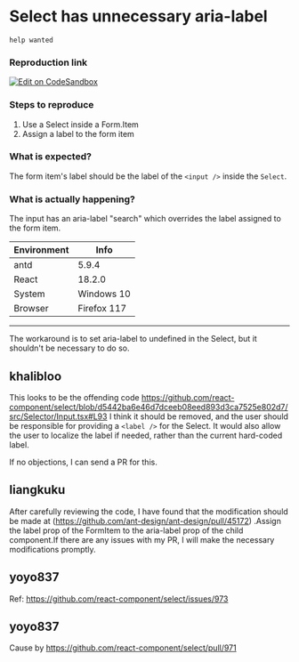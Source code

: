 # Select has unnecessary aria-label

`help wanted`

### Reproduction link

[![Edit on CodeSandbox](https://codesandbox.io/static/img/play-codesandbox.svg)](https://codesandbox.io/s/l72926)

### Steps to reproduce

1. Use a Select inside a Form.Item
2. Assign a label to the form item

### What is expected?

The form item's label should be the label of the `<input />` inside the `Select`.

### What is actually happening?

The input has an aria-label "search" which overrides the label assigned to the form item.

| Environment | Info        |
| ----------- | ----------- |
| antd        | 5.9.4       |
| React       | 18.2.0      |
| System      | Windows 10  |
| Browser     | Firefox 117 |

---

The workaround is to set aria-label to undefined in the Select, but it shouldn't be necessary to do so.

<!-- generated by ant-design-issue-helper. DO NOT REMOVE -->

## khalibloo

This looks to be the offending code https://github.com/react-component/select/blob/d5442ba6e46d7dceeb08eed893d3ca7525e802d7/src/Selector/Input.tsx#L93
I think it should be removed, and the user should be responsible for providing a `<label />` for the Select. It would also allow the user to localize the label if needed, rather than the current hard-coded label.

If no objections, I can send a PR for this.

## liangkuku

After carefully reviewing the code, I have found that the modification should be made at (https://github.com/ant-design/ant-design/pull/45172) .Assign the label prop of the FormItem to the aria-label prop of the child component.If there are any issues with my PR, I will make the necessary modifications promptly.

## yoyo837

Ref: https://github.com/react-component/select/issues/973

## yoyo837

Cause by https://github.com/react-component/select/pull/971
